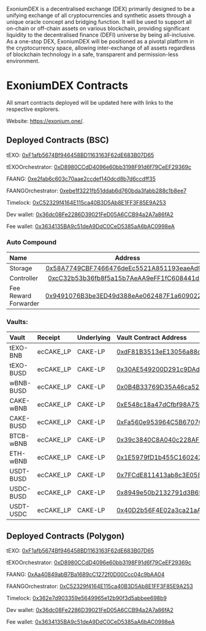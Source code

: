 ExoniumDEX is a decentralised exchange (DEX) primarily designed to be a unifying exchange of all cryptocurrencies and synthetic assets through a unique oracle concept and bridging function. It will be used to support all on-chain or off-chain assets on various blockchain, providing significant liquidity to the decentralised finance (DEFI) universe by being all-inclusive. As a one-stop DEX, ExoniumDEX will be positioned as a pivotal platform in the cryptocurrency space, allowing inter-exchange of all assets regardless of blockchain technology in a safe, transparent and permission-less environment.

# ExoniumDEX Contracts

All smart contracts deployed will be updated here with links to the respective explorers.

Website: https://exonium.one/.

## Deployed Contracts (BSC)

tEXO: [0xF1afb5674Bf946458BD1163163F62dE683B07D65](https://bscscan.com/address/0xF1afb5674Bf946458BD1163163F62dE683B07D65)

tEXOOrchestrator: [0xD8980CCdD4096e60bb3198F91d6f79CeEF29369c](https://bscscan.com/address/0xD8980CCdD4096e60bb3198F91d6f79CeEF29369c)

FAANG: [0xe2fab6c603c70aae2ccdef140dcd8b7d6ccdff35](https://bscscan.com/address/0xe2fab6c603c70aae2ccdef140dcd8b7d6ccdff35)

FAANGOrchestrator: [0xebe1f3221fb51ddab6d760bda3fabb288c1b8ee7](https://bscscan.com/address/0xebe1f3221fb51ddab6d760bda3fabb288c1b8ee7)

Timelock: [0xC52329f4164E115ca40B3D5Ab8E1FF3F85E9A253](https://bscscan.com/address/0xC52329f4164E115ca40B3D5Ab8E1FF3F85E9A253)

Dev wallet: [0x36dc08Fe2286D39021FeD05A6CCB94a2A7a86fA2](https://bscscan.com/address/0x36dc08Fe2286D39021FeD05A6CCB94a2A7a86fA2)

Fee wallet: [0x3634135BA9c51deA9DdC0CeD5385aA6bAC0998eA](https://bscscan.com/address/0x3634135BA9c51deA9DdC0CeD5385aA6bAC0998eA)

### Auto Compound

| Name | Address |
|:---|:--:|
| Storage | [0x58A7749CBF7466476deEc5521A851193eaeAd96a](https://bscscan.com/address/0x58A7749CBF7466476deEc5521A851193eaeAd96a) |
| Controller | [0xcC32b53b36fb8f5a15b7AeAA9eFF1fC608441d88](https://bscscan.com/address/0xcC32b53b36fb8f5a15b7AeAA9eFF1fC608441d88) |
| Fee Reward Forwarder | [0x9491076B3be3ED49d388eAe062487F1a609022A4](https://bscscan.com/address/0x9491076B3be3ED49d388eAe062487F1a609022A4) |

### Vaults:
| Vault             | Receipt		| Underlying		| Vault Contract Address 					 | Underlying Address						  |
|:------------------|:--------------|:------------------|:-------------------------------------------|:-------------------------------------------|
| tEXO-BNB				| ecCAKE_LP 		| CAKE-LP				| [0xdF81B3513eE13056a88cA5CEdF8b59Db57a64Ae3](https://bscscan.com/address/0xdF81B3513eE13056a88cA5CEdF8b59Db57a64Ae3) | [0x572274F3f1a2d4016d85EB1BA2c4DA671805218e](https://bscscan.com/address/0x572274F3f1a2d4016d85EB1BA2c4DA671805218e) |
| tEXO-BUSD				| ecCAKE_LP 		| CAKE-LP				| [0x30AE549200D291c9DAdbAaDA1B14e303CCDFD3Cc](https://bscscan.com/address/0x30AE549200D291c9DAdbAaDA1B14e303CCDFD3Cc) | [0x19F4F3Cdaae6923b387566161a10Dc517a0D11aF](https://bscscan.com/address/0x19F4F3Cdaae6923b387566161a10Dc517a0D11aF) |
| wBNB-BUSD				| ecCAKE_LP 		| CAKE-LP				| [0x0B4B33769D35A46ca52c126e647d7eb924f86ccf](https://bscscan.com/address/0x0B4B33769D35A46ca52c126e647d7eb924f86ccf) | [0x58F876857a02D6762E0101bb5C46A8c1ED44Dc16](https://bscscan.com/address/0x58F876857a02D6762E0101bb5C46A8c1ED44Dc16) |
| CAKE-wBNB				| ecCAKE_LP 		| CAKE-LP				| [0xE548c18a47dCfbf98A75f15e830803Ce3ddc0435](https://bscscan.com/address/0xE548c18a47dCfbf98A75f15e830803Ce3ddc0435) | [0x0eD7e52944161450477ee417DE9Cd3a859b14fD0](https://bscscan.com/address/0x0eD7e52944161450477ee417DE9Cd3a859b14fD0) |
| CAKE-BUSD				| ecCAKE_LP 		| CAKE-LP				| [0xFa560e953964C5B6707CC2F53bBCF5BA07999a93](https://bscscan.com/address/0xFa560e953964C5B6707CC2F53bBCF5BA07999a93) | [0x804678fa97d91B974ec2af3c843270886528a9E6](https://bscscan.com/address/0x804678fa97d91B974ec2af3c843270886528a9E6) |
| BTCB-wBNB				| ecCAKE_LP 		| CAKE-LP				| [0x39c3840C8A040c228AF0954b7f4B1c3ab724676b](https://bscscan.com/address/0x39c3840C8A040c228AF0954b7f4B1c3ab724676b) | [0x61EB789d75A95CAa3fF50ed7E47b96c132fEc082](https://bscscan.com/address/0x61EB789d75A95CAa3fF50ed7E47b96c132fEc082) |
| ETH-wBNB				| ecCAKE_LP 		| CAKE-LP				| [0x1E5979fD1b455C16024257563329D76347540d25](https://bscscan.com/address/0x1E5979fD1b455C16024257563329D76347540d25) | [0x74E4716E431f45807DCF19f284c7aA99F18a4fbc](https://bscscan.com/address/0x74E4716E431f45807DCF19f284c7aA99F18a4fbc) |
| USDT-BUSD				| ecCAKE_LP 		| CAKE-LP				| [0x7FCdE811413ab8c3E058817266165f7FfBAee423](https://bscscan.com/address/0x7FCdE811413ab8c3E058817266165f7FfBAee423) | [0x7EFaEf62fDdCCa950418312c6C91Aef321375A00](https://bscscan.com/address/0x7EFaEf62fDdCCa950418312c6C91Aef321375A00) |
| USDC-BUSD				| ecCAKE_LP 		| CAKE-LP				| [0x8949e50b2132791d3B656DF32Cb487A437760B89](https://bscscan.com/address/0x8949e50b2132791d3B656DF32Cb487A437760B89) | [0x2354ef4DF11afacb85a5C7f98B624072ECcddbB1](https://bscscan.com/address/0x2354ef4DF11afacb85a5C7f98B624072ECcddbB1) |
| USDT-USDC				| ecCAKE_LP 		| CAKE-LP				| [0x40D2b56F4E02a3ca21aAC7620b40a0f27aC81032](https://bscscan.com/address/0x40D2b56F4E02a3ca21aAC7620b40a0f27aC81032) | [0xEc6557348085Aa57C72514D67070dC863C0a5A8c](https://bscscan.com/address/0xEc6557348085Aa57C72514D67070dC863C0a5A8c) |


## Deployed Contracts (Polygon)

tEXO: [0xF1afb5674Bf946458BD1163163F62dE683B07D65](https://polygonscan.com/address/0xF1afb5674Bf946458BD1163163F62dE683B07D65)

tEXOOrchestrator: [0xD8980CCdD4096e60bb3198F91d6f79CeEF29369c](https://polygonscan.com/address/0xD8980CCdD4096e60bb3198F91d6f79CeEF29369c)

FAANG: [0xAa40849abB7Ba1689cC1272f0D00Ccc04c9bAA04](https://polygonscan.com/address/0xAa40849abB7Ba1689cC1272f0D00Ccc04c9bAA04)

FAANGOrchestrator: [0xC52329f4164E115ca40B3D5Ab8E1FF3F85E9A253](https://polygonscan.com/address/0xC52329f4164E115ca40B3D5Ab8E1FF3F85E9A253)

Timelock: [0x362e7d903359e5649965e12b90f3d5abbee698b9](https://polygonscan.com/address/0x362e7d903359e5649965e12b90f3d5abbee698b9)

Dev wallet: [0x36dc08Fe2286D39021FeD05A6CCB94a2A7a86fA2](https://polygonscan.com/address/0x36dc08Fe2286D39021FeD05A6CCB94a2A7a86fA2)

Fee wallet: [0x3634135BA9c51deA9DdC0CeD5385aA6bAC0998eA](https://polygonscan.com/address/0x3634135BA9c51deA9DdC0CeD5385aA6bAC0998eA)

